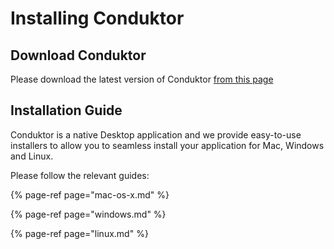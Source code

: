 # Installing Conduktor

## Download Conduktor

Please download the latest version of Conduktor [from this page](https://www.conduktor.io/download)

## Installation Guide

Conduktor is a native Desktop application and we provide easy-to-use installers to allow you to seamless install your application for Mac, Windows and Linux.

Please follow the relevant guides:

{% page-ref page="mac-os-x.md" %}

{% page-ref page="windows.md" %}

{% page-ref page="linux.md" %}

